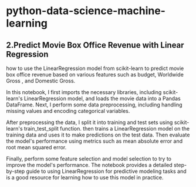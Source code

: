 # python-data-science-machine-learning

## 2.Predict Movie Box Office Revenue with Linear Regression
how to use the LinearRegression model from scikit-learn to predict movie box office revenue based on various features such as budget, Worldwide Gross , and Domestic Gross.

In this notebook, I first imports the necessary libraries, including scikit-learn's LinearRegression model, and loads the movie data into a Pandas DataFrame. Next, I perform some data preprocessing, including handling missing values and encoding categorical variables.

After preprocessing the data, I split it into training and test sets using scikit-learn's train_test_split function. then trains a LinearRegression model on the training data and uses it to make predictions on the test data. Then evaluate the model's performance using metrics such as mean absolute error and root mean squared error.

Finally, perform some feature selection and model selection to try to improve the model's performance. The notebook provides a detailed step-by-step guide to using LinearRegression for predictive modeling tasks and is a good resource for learning how to use this model in practice.
